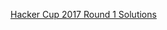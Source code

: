 [Hacker Cup 2017 Round 1 Solutions](https://www.facebook.com/notes/facebook-hacker-cup/hacker-cup-2017-round-1-solutions/1599716033377625?qid=6375914527328848591)
